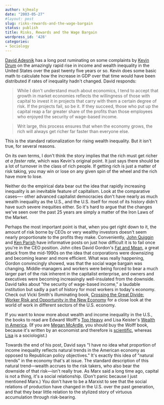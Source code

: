 ```yaml
---
author: kjhealy
date: "2003-05-27"
#layout: post
slug: risks-rewards-and-the-wage-bargain
status: publish
title: Risks, Rewards and the Wage Bargain
wordpress_id: '428'
categories:
- Sociology
---
```


[David Adesnik](http://oxblog.blogspot.com/2003_05_25_oxblog_archive.html#94930460) has a long post ruminating on some complaints by [Kevin Drum](http://www.calpundit.com/archives/001333.html) on the amazingly rapid rise in income and wealth inequality in the United States over the past twenty five years or so. Kevin does some basic math to calculate how the increase in GDP over that time would have been distributed if rates of inequality hadn't changed. David responds:

> While I don't understand much about economics, I tend to accept that growth in market economies reflects the willingness of those with capital to invest it in projects that carry with them a certain degree of risk. If the projects fail, so be it. If they succeed, those who put up the capital reap a far greater share of the profits than those employees who enjoyed the security of wage-based income.

> Writ large, this process ensures that when the economy grows, the rich will always get richer far faster than everyone else.

This is the standard rationalization for rising wealth inequality. But it isn't true, for several reasons.

On its own terms, I don't think the story implies that the rich must get richer *at a faster rate*, which was Kevin's original point. It just says there should be a lot of turnover in the class of rich people. If getting rich is just a matter of risk taking, you may win or lose on any given spin of the wheel and the rich have more to lose.

Neither do the empirical data bear out the idea that rapidly increasing inequality is an inevitable feature of capitalism. Look at the comparative cases—- other advanced capitalist democracies don't have nearly as much wealth inequality as the U.S., and the U.S. itself for most of its history didn't have such severe inequities either. So it's hard to argue that the changes we've seen over the past 25 years are simply a matter of the Iron Laws of the Market.

Perhaps the most important point is that, when you get right down to it, the amount of risk borne by CEOs or very wealthy investors doesn't seem nearly proportionate to the profits they make. Conveniently, [John Quiggin](http://mentalspace.ranters.net/quiggin/archives/001030.html) and [Ken Parish](http://cyberfuddle.com/troppoarmadillo/archives/000643.php) have informative posts on just how difficult it is to fail once you're in the CEO position. John cites David Gordon's [Fat and Mean](http://www.amazon.com/exec/obidos/ASIN/0684822881/ref=nosim/), a great attack from the mid-1990s on the idea that corporations were downsizing and becoming leaner and more efficient. What was really happening, Gordon convincingly showed, was that the social wage bargain was changing. Middle-managers and workers were being forced to bear a much larger part of the risk inherent in the capitalist enterprise, and owners and executives were becoming increasingly well-insulated from the downside. David talks about "the security of wage-based income," a laudable institution but sadly a part of history for most workers in today's economy. Check out Vicki Smith's illuminating book, [Crossing the Great Divide: Worker Risk and Opportunity in the New Economy](http://www.amazon.com/exec/obidos/ASIN/0801488125/ref=nosim/) for a close look at the world of work in different sectors of the U.S. economy.

If you want to know more about wealth and income inequality in the U.S., the books to read are Edward Wolff's [Top Heavy](http://www.amazon.com/exec/obidos/ASIN/1565846656/ref=nosim/) and Lisa Keister's [Wealth in America](http://www.amazon.com/exec/obidos/ASIN/0521627516/ref=nosim/). (If you are [Megan McArdle](http://www.kieranhealy.org/blog/archives/000398.html), you should buy the Wolff book, because it's written by an economist and therefore is [scientific](http://www.janegalt.net/blog/archives/004125.html), whereas [Lisa](http://www.sociology.ohio-state.edu/lak/) is a sociologist.)

Towards the end of his post, David says "I have no idea what proportion of income inequality reflects natural trends in the American economy as opposed to Republican policy objectives." It's exactly this idea of "natural trends" in the economy that's at issue. The standard description of this natural trend—wealth accrues to the risk takers, who also bear the downside of that risk—isn't really true. As Marx said a long time ago, capital is not a thing, it's a social relationship. (Don't panic because I just mentioned Marx.) You don't have to be a Marxist to see that the social relations of production have changed in the U.S. over the past generation, and that they bear little relation to the stylized story of virtuous accumulation through risk-bearing.
